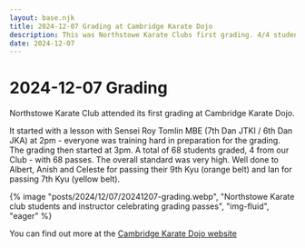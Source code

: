```yaml
---
layout: base.njk
title: 2024-12-07 Grading at Cambridge Karate Dojo
description: This was Northstowe Karate Clubs first grading. 4/4 students passed - well done!
date: 2024-12-07
---
```

# 2024-12-07 Grading

Northstowe Karate Club attended its first grading at Cambridge Karate Dojo. 

It started with a lesson with Sensei Roy Tomlin MBE (7th Dan JTKI / 6th Dan JKA) at 2pm - everyone was training hard in preparation for the grading. The grading then started at 3pm. A total of 68 students graded, 4 from our Club - with 68 passes. The overall standard was very high. Well done to Albert, Anish and Celeste for passing their 9th Kyu (orange belt) and Ian for passing 7th Kyu (yellow belt).

{% image "posts/2024/12/07/20241207-grading.webp", "Northstowe Karate club students and instructor celebrating grading passes", "img-fluid", "eager" %}

You can find out more at the [Cambridge Karate Dojo website](https://cambridgekaratedojo.com/news/)
